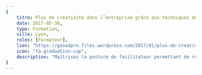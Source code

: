 ```yaml
---
{
	titre: Plus de créativité dans l’entreprise grâce aux techniques de facilitation,
	date: 2017-05-30,
	type: Formation,
	ville: Lyon,
	roles: [Formateur],
	lien: "https://gooodpro.files.wordpress.com/2017/01/plus-de-creativite-dans-entreprise-grace-aux-techniques-de-facilitation.pdf",
	icon: "fa-graduation-cap",
	description: "Maîtrisez la posture de facilitateur permettant de rendre un groupe plus créatif, apprendez à animer des ateliers permettant aux groupes de générer et sélectionner les bonnes idées, apprendez à faciliter un groupe et gérer les tensions"
}
---
```

